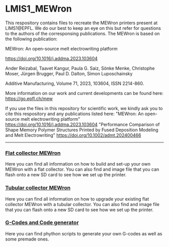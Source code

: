 # LMIS1_MEWron

This respository contains files to recreate the MEWron printers present at LIMS1@EPFL. We do our best to keep an eye on this but refer for questions to the authors of the corresponsing publications. The MEWron is based on the following publication: 

MEWron: An open-source melt electrowriting platform

https://doi.org/10.1016/j.addma.2023.103604

Ander Reizabal, Taavet Kangur, Paula G. Saiz, Sönke Menke, Christophe Moser, Jürgen Brugger, Paul D. Dalton, Simon Luposchainsky

Additive Manufacturing, Volume 71, 2023, 103604, ISSN 2214-860.


More information on our work and current developments can be found here: https://go.epfl.ch/mew


If you use the files in this repository for scientific work, we kindly ask you to cite this respository and any publications listed here:
"MEWron: An open-source melt electrowriting platform" https://doi.org/10.1016/j.addma.2023.103604
"Performance Comparison of Shape Memory Polymer Structures Printed by Fused Deposition Modeling and Melt Electrowriting" https://doi.org/10.1002/admt.202400466

---

### [Flat collector MEWron](https://github.com/EPFL-LMIS1/LMIS1_MEWron/blob/main/Flat%20collector%20MEWron)

Here you can find all information on how to build and set-up your own MEWron with a flat collector. You can also find and image file that you can flash onto a new SD card to see how we set up the printer.


### [Tubular collector MEWron](https://github.com/EPFL-LMIS1/LMIS1_MEWron/blob/main/Tubular%20collector%20MEWron)

Here you can find all information on how to upgrade your existing flat collector MEWron with a tubular collector. You can also find and image file that you can flash onto a new SD card to see how we set up the printer.

### [G-Codes and Code generator](https://github.com/EPFL-LMIS1/LMIS1_MEWron/blob/main/G-Codes)

Here you can find phython scripts to generate your own G-codes as well as some premade ones.